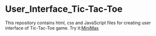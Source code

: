# User_Interface_Tic-Tac-Toe
This repository contains html, css and JavaScript files for creating user interface of Tic-Tac-Toe game.
Try it:[MiniMax](https://muskanpaliwal.github.io/User-Interface-Tic-Tac-Toe)
